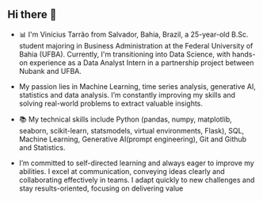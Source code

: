 ## Hi there 👋

<!--
**viniciust99/viniciust99** is a ✨ _special_ ✨ repository because its `README.md` (this file) appears on your GitHub profile.

Here are some ideas to get you started:

- 🔭 I’m currently working on ...
- 🌱 I’m currently learning ...
- 👯 I’m looking to collaborate on ...
- 🤔 I’m looking for help with ...
- 💬 Ask me about ...
- 📫 How to reach me: ...
- 😄 Pronouns: ...
- ⚡ Fun fact: ...
-->
- 📊 I'm Vinícius Tarrão from Salvador, Bahia, Brazil, a 25-year-old B.Sc. student majoring in Business Administration at the Federal University of Bahia (UFBA). Currently, I'm transitioning into Data Science, with hands-on experience as a Data Analyst Intern in a partnership project between Nubank and UFBA.

- My passion lies in Machine Learning, time series analysis, generative AI, statistics and data analysis. I’m constantly improving my skills and solving real-world problems to extract valuable insights.

- 📚 My technical skills include Python (pandas, numpy, matplotlib, seaborn, scikit-learn, statsmodels, virtual environments, Flask), SQL, Machine Learning, Generative AI(prompt engineering), Git and Github and Statistics.

- I’m committed to self-directed learning and always eager to improve my abilities. I excel at communication, conveying ideas clearly and collaborating effectively in teams. I adapt quickly to new challenges and stay results-oriented, focusing on delivering value 
